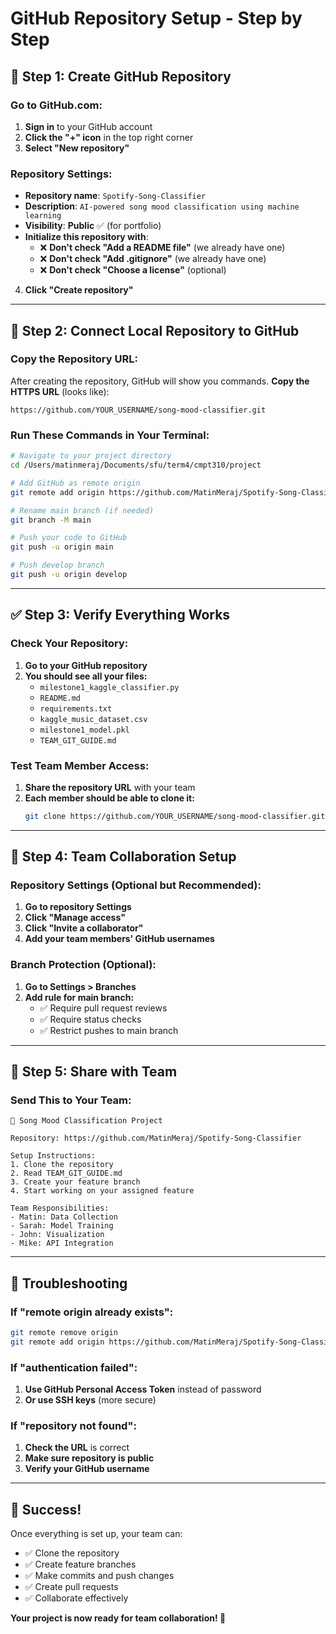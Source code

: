 # GitHub Repository Setup - Step by Step

## 🚀 **Step 1: Create GitHub Repository**

### **Go to GitHub.com:**
1. **Sign in** to your GitHub account
2. **Click the "+" icon** in the top right corner
3. **Select "New repository"**

### **Repository Settings:**
- **Repository name**: `Spotify-Song-Classifier`
- **Description**: `AI-powered song mood classification using machine learning`
- **Visibility**: **Public** ✅ (for portfolio)
- **Initialize this repository with**:
  - ❌ **Don't check "Add a README file"** (we already have one)
  - ❌ **Don't check "Add .gitignore"** (we already have one)
  - ❌ **Don't check "Choose a license"** (optional)

4. **Click "Create repository"**

---

## 🔗 **Step 2: Connect Local Repository to GitHub**

### **Copy the Repository URL:**
After creating the repository, GitHub will show you commands. **Copy the HTTPS URL** (looks like):
```
https://github.com/YOUR_USERNAME/song-mood-classifier.git
```

### **Run These Commands in Your Terminal:**
```bash
# Navigate to your project directory
cd /Users/matinmeraj/Documents/sfu/term4/cmpt310/project

# Add GitHub as remote origin
git remote add origin https://github.com/MatinMeraj/Spotify-Song-Classifier.git

# Rename main branch (if needed)
git branch -M main

# Push your code to GitHub
git push -u origin main

# Push develop branch
git push -u origin develop
```

---

## ✅ **Step 3: Verify Everything Works**

### **Check Your Repository:**
1. **Go to your GitHub repository**
2. **You should see all your files:**
   - `milestone1_kaggle_classifier.py`
   - `README.md`
   - `requirements.txt`
   - `kaggle_music_dataset.csv`
   - `milestone1_model.pkl`
   - `TEAM_GIT_GUIDE.md`

### **Test Team Member Access:**
1. **Share the repository URL** with your team
2. **Each member should be able to clone it:**
   ```bash
   git clone https://github.com/YOUR_USERNAME/song-mood-classifier.git
   ```

---

## 👥 **Step 4: Team Collaboration Setup**

### **Repository Settings (Optional but Recommended):**
1. **Go to repository Settings**
2. **Click "Manage access"**
3. **Click "Invite a collaborator"**
4. **Add your team members' GitHub usernames**

### **Branch Protection (Optional):**
1. **Go to Settings > Branches**
2. **Add rule for main branch:**
   - ✅ Require pull request reviews
   - ✅ Require status checks
   - ✅ Restrict pushes to main branch

---

## 🎯 **Step 5: Share with Team**

### **Send This to Your Team:**
```
🎵 Song Mood Classification Project

Repository: https://github.com/MatinMeraj/Spotify-Song-Classifier

Setup Instructions:
1. Clone the repository
2. Read TEAM_GIT_GUIDE.md
3. Create your feature branch
4. Start working on your assigned feature

Team Responsibilities:
- Matin: Data Collection
- Sarah: Model Training  
- John: Visualization
- Mike: API Integration
```

---

## 🚨 **Troubleshooting**

### **If "remote origin already exists":**
```bash
git remote remove origin
git remote add origin https://github.com/MatinMeraj/Spotify-Song-Classifier.git
```

### **If "authentication failed":**
1. **Use GitHub Personal Access Token** instead of password
2. **Or use SSH keys** (more secure)

### **If "repository not found":**
1. **Check the URL** is correct
2. **Make sure repository is public**
3. **Verify your GitHub username**

---

## 🎉 **Success!**

Once everything is set up, your team can:
- ✅ Clone the repository
- ✅ Create feature branches
- ✅ Make commits and push changes
- ✅ Create pull requests
- ✅ Collaborate effectively

**Your project is now ready for team collaboration! 🚀**
